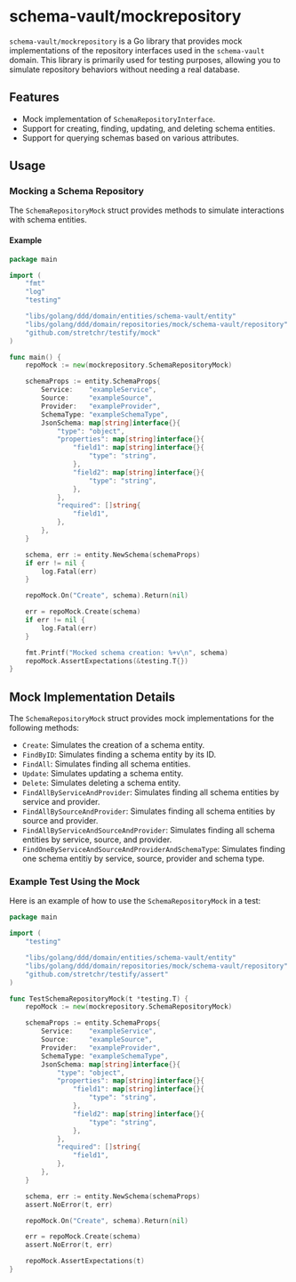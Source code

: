 # schema-vault/mockrepository

`schema-vault/mockrepository` is a Go library that provides mock implementations of the repository interfaces used in the `schema-vault` domain. This library is primarily used for testing purposes, allowing you to simulate repository behaviors without needing a real database.

## Features

- Mock implementation of `SchemaRepositoryInterface`.
- Support for creating, finding, updating, and deleting schema entities.
- Support for querying schemas based on various attributes.

## Usage

### Mocking a Schema Repository

The `SchemaRepositoryMock` struct provides methods to simulate interactions with schema entities.

#### Example

```go
package main

import (
    "fmt"
    "log"
    "testing"

    "libs/golang/ddd/domain/entities/schema-vault/entity"
    "libs/golang/ddd/domain/repositories/mock/schema-vault/repository"
    "github.com/stretchr/testify/mock"
)

func main() {
    repoMock := new(mockrepository.SchemaRepositoryMock)

    schemaProps := entity.SchemaProps{
        Service:    "exampleService",
        Source:     "exampleSource",
        Provider:   "exampleProvider",
        SchemaType: "exampleSchemaType",
        JsonSchema: map[string]interface{}{
            "type": "object",
            "properties": map[string]interface{}{
                "field1": map[string]interface{}{
                    "type": "string",
                },
                "field2": map[string]interface{}{
                    "type": "string",
                },
            },
            "required": []string{
                "field1",
            },
        },
    }

    schema, err := entity.NewSchema(schemaProps)
    if err != nil {
        log.Fatal(err)
    }

    repoMock.On("Create", schema).Return(nil)

    err = repoMock.Create(schema)
    if err != nil {
        log.Fatal(err)
    }

    fmt.Printf("Mocked schema creation: %+v\n", schema)
    repoMock.AssertExpectations(&testing.T{})
}
```

## Mock Implementation Details

The `SchemaRepositoryMock` struct provides mock implementations for the following methods:

- `Create`: Simulates the creation of a schema entity.
- `FindByID`: Simulates finding a schema entity by its ID.
- `FindAll`: Simulates finding all schema entities.
- `Update`: Simulates updating a schema entity.
- `Delete`: Simulates deleting a schema entity.
- `FindAllByServiceAndProvider`: Simulates finding all schema entities by service and provider.
- `FindAllBySourceAndProvider`: Simulates finding all schema entities by source and provider.
- `FindAllByServiceAndSourceAndProvider`: Simulates finding all schema entities by service, source, and provider.
- `FindOneByServiceAndSourceAndProviderAndSchemaType`: Simulates finding one schema entitiy by service, source, provider and schema type.

### Example Test Using the Mock

Here is an example of how to use the `SchemaRepositoryMock` in a test:

```go
package main

import (
    "testing"

    "libs/golang/ddd/domain/entities/schema-vault/entity"
    "libs/golang/ddd/domain/repositories/mock/schema-vault/repository"
    "github.com/stretchr/testify/assert"
)

func TestSchemaRepositoryMock(t *testing.T) {
    repoMock := new(mockrepository.SchemaRepositoryMock)

    schemaProps := entity.SchemaProps{
        Service:    "exampleService",
        Source:     "exampleSource",
        Provider:   "exampleProvider",
        SchemaType: "exampleSchemaType",
        JsonSchema: map[string]interface{}{
            "type": "object",
            "properties": map[string]interface{}{
                "field1": map[string]interface{}{
                    "type": "string",
                },
                "field2": map[string]interface{}{
                    "type": "string",
                },
            },
            "required": []string{
                "field1",
            },
        },
    }

    schema, err := entity.NewSchema(schemaProps)
    assert.NoError(t, err)

    repoMock.On("Create", schema).Return(nil)

    err = repoMock.Create(schema)
    assert.NoError(t, err)

    repoMock.AssertExpectations(t)
}
```
